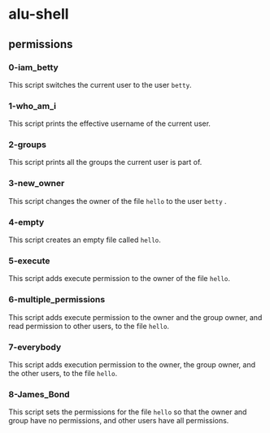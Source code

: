 # alu-shell

## permissions


### 0-iam_betty
This script switches the current user to the user `betty`.

### 1-who_am_i
This script prints the effective username of the current user.

### 2-groups
This script prints all the groups the current user is part of.

### 3-new_owner
This script changes the owner of the file `hello` to the user `betty` .

### 4-empty
This script creates an empty file called `hello`.

### 5-execute
This script adds execute permission to the owner of the file `hello`.

### 6-multiple_permissions
This script adds execute permission to the owner and the group owner, and read permission to other users, to the file `hello`.

### 7-everybody
This script adds execution permission to the owner, the group owner, and the other users, to the file `hello`.

### 8-James_Bond
This script sets the permissions for the file `hello` so that the owner and group have no permissions, and other users have all permissions.
